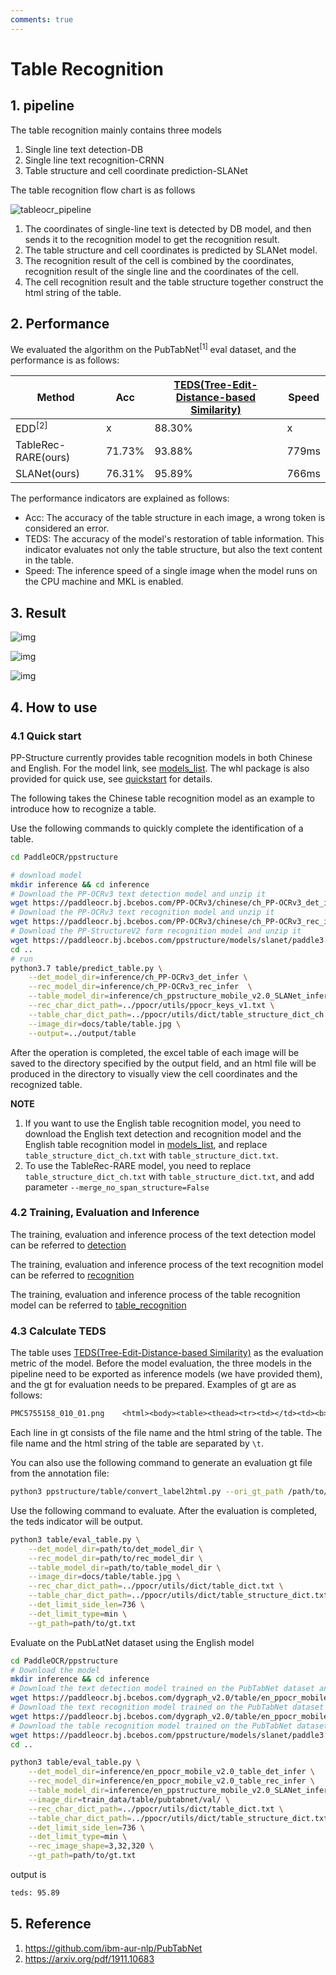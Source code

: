 ```yaml
---
comments: true
---
```


# Table Recognition

## 1. pipeline

The table recognition mainly contains three models

1. Single line text detection-DB
2. Single line text recognition-CRNN
3. Table structure and cell coordinate prediction-SLANet

The table recognition flow chart is as follows

![tableocr_pipeline](./images/tableocr_pipeline.jpg)

1. The coordinates of single-line text is detected by DB model, and then sends it to the recognition model to get the recognition result.
2. The table structure and cell coordinates is predicted by SLANet model.
3. The recognition result of the cell is combined by the coordinates, recognition result of the single line and the coordinates of the cell.
4. The cell recognition result and the table structure together construct the html string of the table.

## 2. Performance

We evaluated the algorithm on the PubTabNet<sup>[1]</sup> eval dataset, and the performance is as follows:

|Method|Acc|[TEDS(Tree-Edit-Distance-based Similarity)](https://github.com/ibm-aur-nlp/PubTabNet/tree/master/src)|Speed|
| --- | --- | --- | ---|
| EDD<sup>[2]</sup> |x| 88.30% |x|
| TableRec-RARE(ours) | 71.73%| 93.88% |779ms|
| SLANet(ours) | 76.31%|    95.89%|766ms|

The performance indicators are explained as follows:

- Acc: The accuracy of the table structure in each image, a wrong token is considered an error.
- TEDS: The accuracy of the model's restoration of table information. This indicator evaluates not only the table structure, but also the text content in the table.
- Speed: The inference speed of a single image when the model runs on the CPU machine and MKL is enabled.

## 3. Result

![img](./images/table_ch_result1.jpg)

![img](./images/table_ch_result2.jpg)

![img](./images/table_ch_result3.jpg)

## 4. How to use

### 4.1 Quick start

PP-Structure currently provides table recognition models in both Chinese and English. For the model link, see [models_list](../models_list.en.md). The whl package is also provided for quick use, see [quickstart](../quick_start.en.md) for details.

The following takes the Chinese table recognition model as an example to introduce how to recognize a table.

Use the following commands to quickly complete the identification of a table.

```bash linenums="1"
cd PaddleOCR/ppstructure

# download model
mkdir inference && cd inference
# Download the PP-OCRv3 text detection model and unzip it
wget https://paddleocr.bj.bcebos.com/PP-OCRv3/chinese/ch_PP-OCRv3_det_infer.tar && tar xf ch_PP-OCRv3_det_infer.tar
# Download the PP-OCRv3 text recognition model and unzip it
wget https://paddleocr.bj.bcebos.com/PP-OCRv3/chinese/ch_PP-OCRv3_rec_infer.tar && tar xf ch_PP-OCRv3_rec_infer.tar
# Download the PP-StructureV2 form recognition model and unzip it
wget https://paddleocr.bj.bcebos.com/ppstructure/models/slanet/paddle3.0b2/ch_ppstructure_mobile_v2.0_SLANet_infer.tar && tar xf ch_ppstructure_mobile_v2.0_SLANet_infer.tar
cd ..
# run
python3.7 table/predict_table.py \
    --det_model_dir=inference/ch_PP-OCRv3_det_infer \
    --rec_model_dir=inference/ch_PP-OCRv3_rec_infer  \
    --table_model_dir=inference/ch_ppstructure_mobile_v2.0_SLANet_infer \
    --rec_char_dict_path=../ppocr/utils/ppocr_keys_v1.txt \
    --table_char_dict_path=../ppocr/utils/dict/table_structure_dict_ch.txt \
    --image_dir=docs/table/table.jpg \
    --output=../output/table

```

After the operation is completed, the excel table of each image will be saved to the directory specified by the output field, and an html file will be produced in the directory to visually view the cell coordinates and the recognized table.

**NOTE**

1. If you want to use the English table recognition model, you need to download the English text detection and recognition model and the English table recognition model in [models_list](../models_list.en.md), and replace `table_structure_dict_ch.txt` with `table_structure_dict.txt`.
2. To use the TableRec-RARE model, you need to replace `table_structure_dict_ch.txt` with `table_structure_dict.txt`, and add parameter `--merge_no_span_structure=False`

### 4.2 Training, Evaluation and Inference

The training, evaluation and inference process of the text detection model can be referred to [detection](../../ppocr/model_train/detection.en.md)

The training, evaluation and inference process of the text recognition model can be referred to [recognition](../../ppocr/model_train/recognition.en.md)

The training, evaluation and inference process of the table recognition model can be referred to [table_recognition](./train_table.en.md)

### 4.3 Calculate TEDS

The table uses [TEDS(Tree-Edit-Distance-based Similarity)](https://github.com/ibm-aur-nlp/PubTabNet/tree/master/src) as the evaluation metric of the model. Before the model evaluation, the three models in the pipeline need to be exported as inference models (we have provided them), and the gt for evaluation needs to be prepared. Examples of gt are as follows:

```txt
PMC5755158_010_01.png    <html><body><table><thead><tr><td></td><td><b>Weaning</b></td><td><b>Week 15</b></td><td><b>Off-test</b></td></tr></thead><tbody><tr><td>Weaning</td><td>–</td><td>–</td><td>–</td></tr><tr><td>Week 15</td><td>–</td><td>0.17 ± 0.08</td><td>0.16 ± 0.03</td></tr><tr><td>Off-test</td><td>–</td><td>0.80 ± 0.24</td><td>0.19 ± 0.09</td></tr></tbody></table></body></html>
```

Each line in gt consists of the file name and the html string of the table. The file name and the html string of the table are separated by `\t`.

You can also use the following command to generate an evaluation gt file from the annotation file:

```bash linenums="1"
python3 ppstructure/table/convert_label2html.py --ori_gt_path /path/to/your_label_file --save_path /path/to/save_file
```

Use the following command to evaluate. After the evaluation is completed, the teds indicator will be output.

```bash linenums="1"
python3 table/eval_table.py \
    --det_model_dir=path/to/det_model_dir \
    --rec_model_dir=path/to/rec_model_dir \
    --table_model_dir=path/to/table_model_dir \
    --image_dir=docs/table/table.jpg \
    --rec_char_dict_path=../ppocr/utils/dict/table_dict.txt \
    --table_char_dict_path=../ppocr/utils/dict/table_structure_dict.txt \
    --det_limit_side_len=736 \
    --det_limit_type=min \
    --gt_path=path/to/gt.txt
```

Evaluate on the PubLatNet dataset using the English model

```bash linenums="1"
cd PaddleOCR/ppstructure
# Download the model
mkdir inference && cd inference
# Download the text detection model trained on the PubTabNet dataset and unzip it
wget https://paddleocr.bj.bcebos.com/dygraph_v2.0/table/en_ppocr_mobile_v2.0_table_det_infer.tar && tar xf en_ppocr_mobile_v2.0_table_det_infer.tar
# Download the text recognition model trained on the PubTabNet dataset and unzip it
wget https://paddleocr.bj.bcebos.com/dygraph_v2.0/table/en_ppocr_mobile_v2.0_table_rec_infer.tar && tar xf en_ppocr_mobile_v2.0_table_rec_infer.tar
# Download the table recognition model trained on the PubTabNet dataset and unzip it
wget https://paddleocr.bj.bcebos.com/ppstructure/models/slanet/paddle3.0b2/en_ppstructure_mobile_v2.0_SLANet_infer.tar && tar xf en_ppstructure_mobile_v2.0_SLANet_infer.tar
cd ..

python3 table/eval_table.py \
    --det_model_dir=inference/en_ppocr_mobile_v2.0_table_det_infer \
    --rec_model_dir=inference/en_ppocr_mobile_v2.0_table_rec_infer \
    --table_model_dir=inference/en_ppstructure_mobile_v2.0_SLANet_infer \
    --image_dir=train_data/table/pubtabnet/val/ \
    --rec_char_dict_path=../ppocr/utils/dict/table_dict.txt \
    --table_char_dict_path=../ppocr/utils/dict/table_structure_dict.txt \
    --det_limit_side_len=736 \
    --det_limit_type=min \
    --rec_image_shape=3,32,320 \
    --gt_path=path/to/gt.txt
```

output is

```bash linenums="1"
teds: 95.89
```

## 5. Reference

1. <https://github.com/ibm-aur-nlp/PubTabNet>
2. <https://arxiv.org/pdf/1911.10683>
